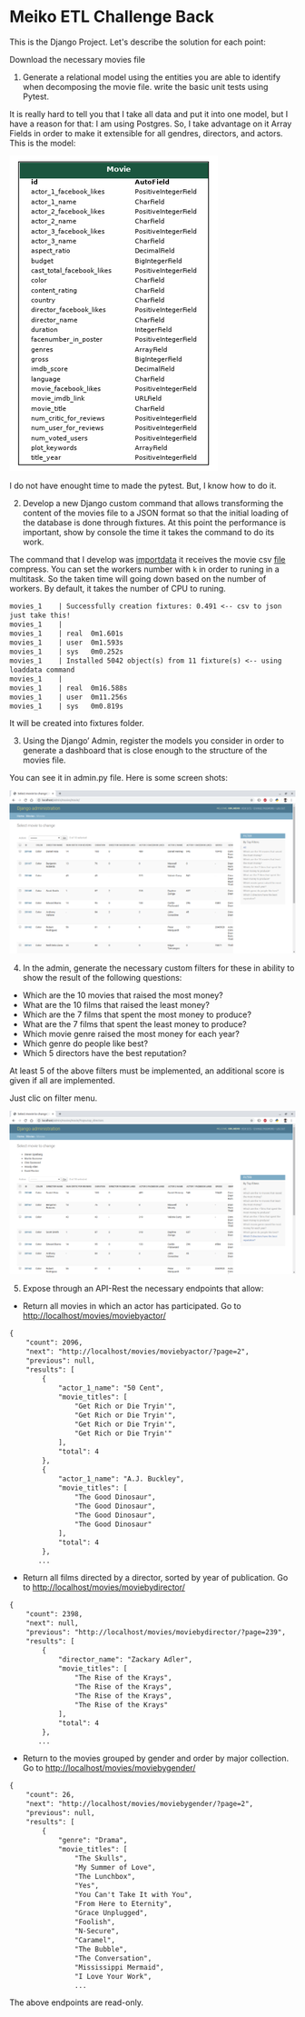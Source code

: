 # Meiko ETL Challenge Back

This is the Django Project. Let's describe the solution for each point:

Download the necessary movies file

1. Generate a relational model using the entities you are able to identify when decomposing the movie file. write the basic unit tests using Pytest.

It is really hard to tell you that I take all data and put it into one model, but I have a reason for that: I am using Postgres. So, I take advantage on it Array Fields in order to make it extensible for all gendres, directors, and actors. This is the model:

![alt text](https://github.com/josdavidmo/meiko_etl_challenge_back/blob/master/doc/models.png?raw=true)

I do not have enought time to made the pytest. But, I know how to do it.

2. Develop a new Django custom command that allows transforming the content of the movies file to a JSON format so that the initial loading of the database is done through fixtures. At this point the performance is important, show by console the time it takes the command to do its work.

The command that I develop was [importdata](https://github.com/josdavidmo/meiko_etl_challenge_back/blob/master/movies/management/commands/importmovies.py) it receives the movie csv [file](https://github.com/josdavidmo/meiko_etl_challenge_back/blob/master/data/movie_metadata.tar.xz) compress. You can set the workers number with `k` in order to runing in a multitask. So the taken time will going down based on the number of workers. By default, it takes the number of CPU to runing.

```
movies_1    | Successfully creation fixtures: 0.491 <-- csv to json just take this!
movies_1    | 
movies_1    | real	0m1.601s
movies_1    | user	0m1.593s
movies_1    | sys	0m0.252s
movies_1    | Installed 5042 object(s) from 11 fixture(s) <-- using loaddata command
movies_1    | 
movies_1    | real	0m16.588s
movies_1    | user	0m11.256s
movies_1    | sys	0m0.819s
```
It will be created into fixtures folder.

3. Using the Django’ Admin, register the models you consider in order to generate a dashboard that is close enough to the structure of the movies file.

You can see it in admin.py file. Here is some screen shots:

![alt text](https://github.com/josdavidmo/meiko_etl_challenge_back/blob/master/doc/admin.png?raw=true)

4. In the admin, generate the necessary custom filters for these in ability to show the result of the following questions:

- Which are the 10 movies that raised the most money?
- What are the 10 films that raised the least money?
- Which are the 7 films that spent the most money to produce?
- What are the 7 films that spent the least money to produce?
- Which movie genre raised the most money for each year?
- Which genre do people like best?
- Which 5 directors have the best reputation?

At least 5 of the above filters must be implemented, an additional score is given if all are implemented.

Just clic on filter menu.

![alt text](https://github.com/josdavidmo/meiko_etl_challenge_back/blob/master/doc/admin2.png?raw=true)

5. Expose through an API-Rest the necessary endpoints that allow:

- Return all movies in which an actor has participated. Go to [http://localhost/movies/moviebyactor/](http://localhost/movies/moviebyactor/)
```
{
    "count": 2096,
    "next": "http://localhost/movies/moviebyactor/?page=2",
    "previous": null,
    "results": [
        {
            "actor_1_name": "50 Cent",
            "movie_titles": [
                "Get Rich or Die Tryin'",
                "Get Rich or Die Tryin'",
                "Get Rich or Die Tryin'",
                "Get Rich or Die Tryin'"
            ],
            "total": 4
        },
        {
            "actor_1_name": "A.J. Buckley",
            "movie_titles": [
                "The Good Dinosaur",
                "The Good Dinosaur",
                "The Good Dinosaur",
                "The Good Dinosaur"
            ],
            "total": 4
        },
       ...
```
- Return all films directed by a director, sorted by year of publication. Go to [http://localhost/movies/moviebydirector/](http://localhost/movies/moviebydirector/)
```
{
    "count": 2398,
    "next": null,
    "previous": "http://localhost/movies/moviebydirector/?page=239",
    "results": [
        {
            "director_name": "Zackary Adler",
            "movie_titles": [
                "The Rise of the Krays",
                "The Rise of the Krays",
                "The Rise of the Krays",
                "The Rise of the Krays"
            ],
            "total": 4
        },
       ...
```
- Return to the movies grouped by gender and order by major collection. Go to [http://localhost/movies/moviebygender/](http://localhost/movies/moviebygender/)
```
{
    "count": 26,
    "next": "http://localhost/movies/moviebygender/?page=2",
    "previous": null,
    "results": [
        {
            "genre": "Drama",
            "movie_titles": [
                "The Skulls",
                "My Summer of Love",
                "The Lunchbox",
                "Yes",
                "You Can't Take It with You",
                "From Here to Eternity",
                "Grace Unplugged",
                "Foolish",
                "N-Secure",
                "Caramel",
                "The Bubble",
                "The Conversation",
                "Mississippi Mermaid",
                "I Love Your Work",
                ...
```

The above endpoints are read-only.



